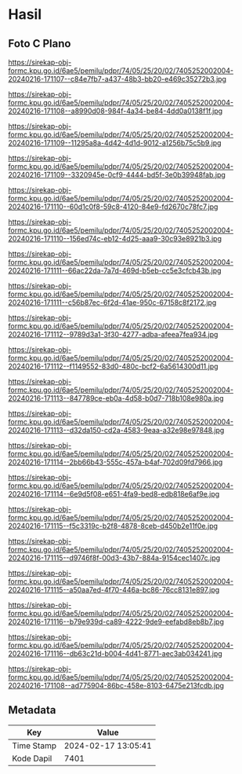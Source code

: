 # Hasil

## Foto C Plano

https://sirekap-obj-formc.kpu.go.id/6ae5/pemilu/pdpr/74/05/25/20/02/7405252002004-20240216-171107--c84e7fb7-a437-48b3-bb20-e469c35272b3.jpg

https://sirekap-obj-formc.kpu.go.id/6ae5/pemilu/pdpr/74/05/25/20/02/7405252002004-20240216-171108--a8990d08-984f-4a34-be84-4dd0a0138f1f.jpg

https://sirekap-obj-formc.kpu.go.id/6ae5/pemilu/pdpr/74/05/25/20/02/7405252002004-20240216-171109--11295a8a-4d42-4d1d-9012-a1256b75c5b9.jpg

https://sirekap-obj-formc.kpu.go.id/6ae5/pemilu/pdpr/74/05/25/20/02/7405252002004-20240216-171109--3320945e-0cf9-4444-bd5f-3e0b39948fab.jpg

https://sirekap-obj-formc.kpu.go.id/6ae5/pemilu/pdpr/74/05/25/20/02/7405252002004-20240216-171110--60d1c0f8-59c8-4120-84e9-fd2670c78fc7.jpg

https://sirekap-obj-formc.kpu.go.id/6ae5/pemilu/pdpr/74/05/25/20/02/7405252002004-20240216-171110--156ed74c-eb12-4d25-aaa9-30c93e8921b3.jpg

https://sirekap-obj-formc.kpu.go.id/6ae5/pemilu/pdpr/74/05/25/20/02/7405252002004-20240216-171111--66ac22da-7a7d-469d-b5eb-cc5e3cfcb43b.jpg

https://sirekap-obj-formc.kpu.go.id/6ae5/pemilu/pdpr/74/05/25/20/02/7405252002004-20240216-171111--c56b87ec-6f2d-41ae-950c-67158c8f2172.jpg

https://sirekap-obj-formc.kpu.go.id/6ae5/pemilu/pdpr/74/05/25/20/02/7405252002004-20240216-171112--9789d3a1-3f30-4277-adba-afeea7fea934.jpg

https://sirekap-obj-formc.kpu.go.id/6ae5/pemilu/pdpr/74/05/25/20/02/7405252002004-20240216-171112--f1149552-83d0-480c-bcf2-6a5614300d11.jpg

https://sirekap-obj-formc.kpu.go.id/6ae5/pemilu/pdpr/74/05/25/20/02/7405252002004-20240216-171113--847789ce-eb0a-4d58-b0d7-718b108e980a.jpg

https://sirekap-obj-formc.kpu.go.id/6ae5/pemilu/pdpr/74/05/25/20/02/7405252002004-20240216-171113--d32da150-cd2a-4583-9eaa-a32e98e97848.jpg

https://sirekap-obj-formc.kpu.go.id/6ae5/pemilu/pdpr/74/05/25/20/02/7405252002004-20240216-171114--2bb66b43-555c-457a-b4af-702d09fd7966.jpg

https://sirekap-obj-formc.kpu.go.id/6ae5/pemilu/pdpr/74/05/25/20/02/7405252002004-20240216-171114--6e9d5f08-e651-4fa9-bed8-edb818e6af9e.jpg

https://sirekap-obj-formc.kpu.go.id/6ae5/pemilu/pdpr/74/05/25/20/02/7405252002004-20240216-171115--f5c3319c-b2f8-4878-8ceb-d450b2e11f0e.jpg

https://sirekap-obj-formc.kpu.go.id/6ae5/pemilu/pdpr/74/05/25/20/02/7405252002004-20240216-171115--d9746f8f-00d3-43b7-884a-9154cec1407c.jpg

https://sirekap-obj-formc.kpu.go.id/6ae5/pemilu/pdpr/74/05/25/20/02/7405252002004-20240216-171115--a50aa7ed-4f70-446a-bc86-76cc8131e897.jpg

https://sirekap-obj-formc.kpu.go.id/6ae5/pemilu/pdpr/74/05/25/20/02/7405252002004-20240216-171116--b79e939d-ca89-4222-9de9-eefabd8eb8b7.jpg

https://sirekap-obj-formc.kpu.go.id/6ae5/pemilu/pdpr/74/05/25/20/02/7405252002004-20240216-171116--db63c21d-b004-4d41-8771-aec3ab034241.jpg

https://sirekap-obj-formc.kpu.go.id/6ae5/pemilu/pdpr/74/05/25/20/02/7405252002004-20240216-171108--ad775904-86bc-458e-8103-6475e213fcdb.jpg


## Metadata

| Key        | Value               |
| ---------- | ------------------- |
| Time Stamp | 2024-02-17 13:05:41 |
| Kode Dapil | 7401                |



